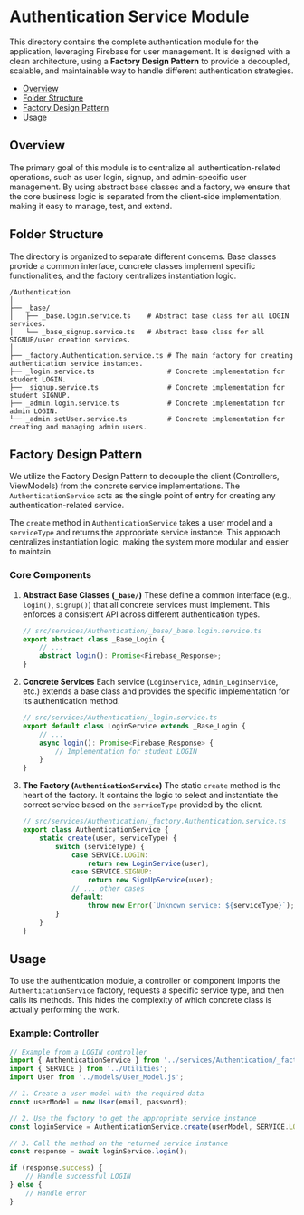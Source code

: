 # Authentication Service Module

This directory contains the complete authentication module for the application, leveraging Firebase for user management. It is designed with a clean architecture, using a **Factory Design Pattern** to provide a decoupled, scalable, and maintainable way to handle different authentication strategies.

- [Overview](#overview)
- [Folder Structure](#folder-structure)
- [Factory Design Pattern](#factory-design-pattern)
- [Usage](#usage)

## Overview

The primary goal of this module is to centralize all authentication-related operations, such as user login, signup, and admin-specific user management. By using abstract base classes and a factory, we ensure that the core business logic is separated from the client-side implementation, making it easy to manage, test, and extend.

## Folder Structure

The directory is organized to separate different concerns. Base classes provide a common interface, concrete classes implement specific functionalities, and the factory centralizes instantiation logic.

```
/Authentication
│
├── _base/
│   ├── _base.login.service.ts    # Abstract base class for all LOGIN services.
│   └── _base_signup.service.ts   # Abstract base class for all SIGNUP/user creation services.
│
├── _factory.Authentication.service.ts # The main factory for creating authentication service instances.
├── _login.service.ts                  # Concrete implementation for student LOGIN.
├── _signup.service.ts                 # Concrete implementation for student SIGNUP.
├── _admin.login.service.ts            # Concrete implementation for admin LOGIN.
└── _admin.setUser.service.ts          # Concrete implementation for creating and managing admin users.
```

## Factory Design Pattern

We utilize the Factory Design Pattern to decouple the client (Controllers, ViewModels) from the concrete service implementations. The `AuthenticationService` acts as the single point of entry for creating any authentication-related service.

The `create` method in `AuthenticationService` takes a user model and a `serviceType` and returns the appropriate service instance. This approach centralizes instantiation logic, making the system more modular and easier to maintain.

### Core Components

1.  **Abstract Base Classes (`_base/`)**
    These define a common interface (e.g., `login()`, `signup()`) that all concrete services must implement. This enforces a consistent API across different authentication types.

    ```typescript
    // src/services/Authentication/_base/_base.login.service.ts
    export abstract class _Base_Login {
        // ...
        abstract login(): Promise<Firebase_Response>;
    }
    ```

2.  **Concrete Services**
    Each service (`LoginService`, `Admin_LoginService`, etc.) extends a base class and provides the specific implementation for its authentication method.

    ```typescript
    // src/services/Authentication/_login.service.ts
    export default class LoginService extends _Base_Login {
        // ...
        async login(): Promise<Firebase_Response> {
            // Implementation for student LOGIN
        }
    }
    ```

3.  **The Factory (`AuthenticationService`)**
    The static `create` method is the heart of the factory. It contains the logic to select and instantiate the correct service based on the `serviceType` provided by the client.

    ```typescript
    // src/services/Authentication/_factory.Authentication.service.ts
    export class AuthenticationService {
        static create(user, serviceType) {
            switch (serviceType) {
                case SERVICE.LOGIN:
                    return new LoginService(user);
                case SERVICE.SIGNUP:
                    return new SignUpService(user);
                // ... other cases
                default:
                    throw new Error(`Unknown service: ${serviceType}`);
            }
        }
    }
    ```

## Usage

To use the authentication module, a controller or component imports the `AuthenticationService` factory, requests a specific service type, and then calls its methods. This hides the complexity of which concrete class is actually performing the work.

### Example: Controller

```javascript
// Example from a LOGIN controller
import { AuthenticationService } from '../services/Authentication/_factory.Authentication.service';
import { SERVICE } from '../Utilities';
import User from '../models/User_Model.js';

// 1. Create a user model with the required data
const userModel = new User(email, password);

// 2. Use the factory to get the appropriate service instance
const loginService = AuthenticationService.create(userModel, SERVICE.LOGIN);

// 3. Call the method on the returned service instance
const response = await loginService.login();

if (response.success) {
    // Handle successful LOGIN
} else {
    // Handle error
}
```